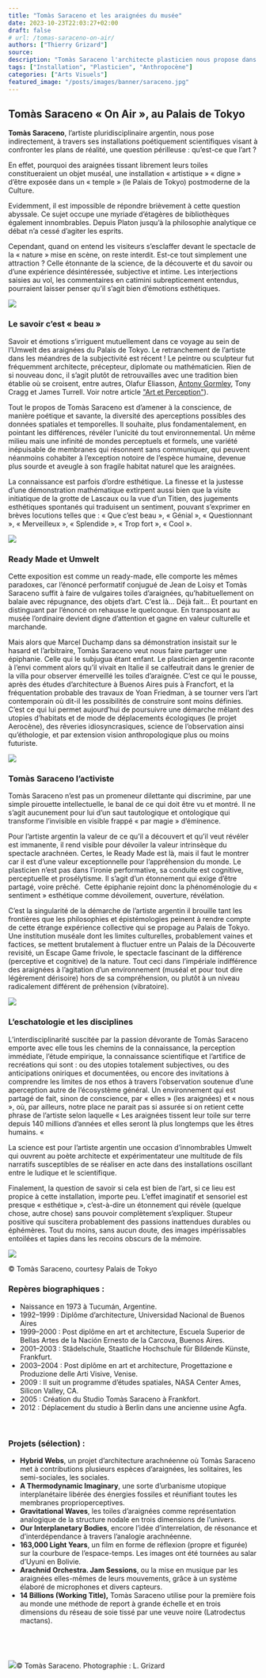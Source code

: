 ```yaml
---
title: "Tomàs Saraceno et les araignées du musée"
date: 2023-10-23T22:03:27+02:00
draft: false
# url: /tomas-saraceno-on-air/
authors: ["Thierry Grizard"]
source: 
description: "Tomàs Saraceno l'architecte plasticien nous propose dans ses projets des utopies visibles et palpables la plupart lui sont inspirées par les araignées."
tags: ["Installation", "Plasticien", "Anthropocène"]
categories: ["Arts Visuels"]
featured_image: "/posts/images/banner/saraceno.jpg"
---
```

## Tomàs Saraceno « On Air », au Palais de Tokyo

**Tomàs Saraceno**, l’artiste pluridisciplinaire argentin, nous pose indirectement, à travers ses installations poétiquement scientifiques visant à confronter les plans de réalité, une question périlleuse : qu’est-ce que l’art ?

En effet, pourquoi des araignées tissant librement leurs toiles constitueraient un objet muséal, une installation « artistique » « digne » d’être exposée dans un « temple » (le Palais de Tokyo) postmoderne de la Culture.

Evidemment, il est impossible de répondre brièvement à cette question abyssale. Ce sujet occupe une myriade d’étagères de bibliothèques également innombrables. Depuis Platon jusqu’à la philosophie analytique ce débat n’a cessé d’agiter les esprits.

Cependant, quand on entend les visiteurs s’esclaffer devant le spectacle de la « nature » mise en scène, on reste interdit. Est-ce tout simplement une attraction ? Celle étonnante de la science, de la découverte et du savoir ou d’une expérience désintéressée, subjective et intime. Les interjections saisies au vol, les commentaires en catimini subrepticement entendus, pourraient laisser penser qu’il s’agit bien d’émotions esthétiques.

![](/posts/images/saraceno/tomas-saraceno_spider_on-air_palais-de-tokyo-51.jpg)

### Le savoir c’est « beau »

Savoir et émotions s’irriguent mutuellement dans ce voyage au sein de l’Umwelt des araignées du Palais de Tokyo. Le retranchement de l’artiste dans les méandres de la subjectivité est récent ! Le peintre ou sculpteur fut fréquemment architecte, précepteur, diplomate ou mathématicien. Rien de si nouveau donc, il s’agit plutôt de retrouvailles avec une tradition bien établie où se croisent, entre autres, Olafur Eliasson, [Antony Gormley](/tags/antony-gormley/), Tony Cragg et James Turrell. Voir notre article ["Art et Perception"](/art-et-perception-art-contemporain/)).

Tout le propos de Tomàs Saraceno est d’amener à la conscience, de manière poétique et savante, la diversité des aperceptions possibles des données spatiales et temporelles. Il souhaite, plus fondamentalement, en pointant les différences, révéler l’unicité du tout environnemental. Un même milieu mais une infinité de mondes perceptuels et formels, une variété inépuisable de membranes qui résonnent sans communiquer, qui peuvent néanmoins cohabiter à l’exception notoire de l’espèce humaine, devenue plus sourde et aveugle à son fragile habitat naturel que les araignées.

La connaissance est parfois d’ordre esthétique. La finesse et la justesse d’une démonstration mathématique extirpent aussi bien que la visite initiatique de la grotte de Lascaux ou la vue d’un Titien, des jugements esthétiques spontanés qui traduisent un sentiment, pouvant s’exprimer en brèves locutions telles que : « Que c’est beau », « Génial », « Questionnant », « Merveilleux », « Splendide », « Trop fort », « Cool ».

![](/posts/images/saraceno/tomas-saraceno_spider_on-air_palais-de-tokyo-16.jpg)

### Ready Made et Umwelt

Cette exposition est comme un ready-made, elle comporte les mêmes paradoxes, car l’énoncé performatif conjugué de Jean de Loisy et Tomàs Saraceno suffit à faire de vulgaires toiles d’araignées, qu’habituellement on balaie avec répugnance, des objets d’art. C’est là… Déjà fait… Et pourtant en distinguant par l’énoncé on rehausse le quelconque. En transposant au musée l’ordinaire devient digne d’attention et gagne en valeur culturelle et marchande.

Mais alors que Marcel Duchamp dans sa démonstration insistait sur le hasard et l’arbitraire, Tomàs Saraceno veut nous faire partager une épiphanie. Celle qui le subjugua étant enfant. Le plasticien argentin raconte à l’envi comment alors qu’il vivait en Italie il se calfeutrait dans le grenier de la villa pour observer émerveillé les toiles d’araignée. C’est ce qui le pousse, après des études d’architecture à Buenos Aires puis à Francfort, et la fréquentation probable des travaux de Yoan Friedman, à se tourner vers l’art contemporain où dit-il les possibilités de construire sont moins définies. C’est ce qui lui permet aujourd’hui de poursuivre une démarche mêlant des utopies d’habitats et de mode de déplacements écologiques (le projet Aerocène), des rêveries idiosyncrasiques, science de l’observation ainsi qu’éthologie, et par extension vision anthropologique plus ou moins futuriste.

![](/posts/images/saraceno/tomas-saraceno_spider_on-air_palais-de-tokyo-13.jpg)

### Tomàs Saraceno l’activiste

Tomàs Saraceno n’est pas un promeneur dilettante qui discrimine, par une simple pirouette intellectuelle, le banal de ce qui doit être vu et montré. Il ne s’agit aucunement pour lui d’un saut tautologique et ontologique qui transforme l’invisible en visible frappé « par magie » d’éminence.

Pour l’artiste argentin la valeur de ce qu’il a découvert et qu’il veut révéler est immanente, il rend visible pour dévoiler la valeur intrinsèque du spectacle arachnéen. Certes, le Ready Made est là, mais il faut le montrer car il est d’une valeur exceptionnelle pour l’appréhension du monde. Le plasticien n’est pas dans l’ironie performative, sa conduite est cognitive, perceptuelle et prosélytisme. Il s’agit d’un étonnement qui exige d’être partagé, voire prêché.  Cette épiphanie rejoint donc la phénoménologie du « sentiment » esthétique comme dévoilement, ouverture, révélation.

C’est la singularité de la démarche de l’artiste argentin il brouille tant les frontières que les philosophies et épistémologies peinent à rendre compte de cette étrange expérience collective qui se propage au Palais de Tokyo. Une institution muséale dont les limites culturelles, probablement vaines et factices, se mettent brutalement à fluctuer entre un Palais de la Découverte revisité, un Escape Game frivole, le spectacle fascinant de la différence (perceptive et cognitive) de la nature. Tout ceci dans l’impériale indifférence des araignées à l’agitation d’un environnement (muséal et pour tout dire légèrement dérisoire) hors de sa compréhension, ou plutôt à un niveau radicalement différent de préhension (vibratoire).

![](/posts/images/saraceno/tomas-saraceno_spider_on-air_palais-de-tokyo-10.jpg)

### L’eschatologie et les disciplines

L’interdisciplinarité suscitée par la passion dévorante de Tomàs Saraceno emporte avec elle tous les chemins de la connaissance, la perception immédiate, l’étude empirique, la connaissance scientifique et l’artifice de recréations qui sont : ou des utopies totalement subjectives, ou des anticipations oniriques et documentées, ou encore des invitations à comprendre les limites de nos ethos à travers l’observation soutenue d’une aperception autre de l’écosystème général. Un environnement qui est partagé de fait, sinon de conscience, par « elles » (les araignées) et « nous », où, par ailleurs, notre place ne parait pas si assurée si on retient cette phrase de l’artiste selon laquelle « Les araignées tissent leur toile sur terre depuis 140 millions d’années et elles seront là plus longtemps que les êtres humains. «

La science est pour l’artiste argentin une occasion d’innombrables Umwelt qui ouvrent au poète architecte et expérimentateur une multitude de fils narratifs susceptibles de se réaliser en acte dans des installations oscillant entre le ludique et le scientifique.

Finalement, la question de savoir si cela est bien de l’art, si ce lieu est propice à cette installation, importe peu. L’effet imaginatif et sensoriel est presque « esthétique », c’est-à-dire un étonnement qui révèle (quelque chose, autre chose) sans pouvoir complètement s’expliquer. Stupeur positive qui suscitera probablement des passions inattendues durables ou éphémères. Tout du moins, sans aucun doute, des images impérissables entoilées et tapies dans les recoins obscurs de la mémoire.

![](/posts/images/saraceno/tomas-saraceno_spider_on-air_palais-de-tokyo-4.jpg)

© Tomàs Saraceno, courtesy Palais de Tokyo

### Repères biographiques :

* Naissance en 1973 à Tucumán, Argentine.
* 1992–1999 : Diplôme d’architecture, Universidad Nacional de Buenos Aires
* 1999–2000 : Post diplôme en art et architecture, Escuela Superior de Bellas Artes de la Nación Ernesto de la Carcova, Buenos Aires.
* 2001–2003 : Städelschule, Staatliche Hochschule für Bildende Künste, Frankfurt.
* 2003–2004 : Post diplôme en art et architecture, Progettazione e Produzione delle Arti Visive, Venise.
* 2009 : Il suit un programme d’études spatiales, NASA Center Ames, Silicon Valley, CA.
* 2005 : Création du Studio Tomàs Saraceno à Frankfort.
* 2012 : Déplacement du studio à Berlin dans une ancienne usine Agfa.

⠀
### Projets (sélection) :

* **Hybrid Webs**, un projet d’architecture arachnéenne où Tomàs Saraceno met à contributions plusieurs espèces d’araignées, les solitaires, les semi-sociales, les sociales.
* **A Thermodynamic Imaginary**, une sorte d’urbanisme utopique interplanétaire libérée des énergies fossiles et réunifiant toutes les membranes proprioperceptives.
* **Gravitational Waves**, les toiles d’araignées comme représentation analogique de la structure nodale en trois dimensions de l’univers.
* **Our Interplanetary Bodies**, encore l’idée d’interrelation, de résonance et d’interdépendance à travers l’analogie arachnéenne.
* **163,000 Light Years**, un film en forme de réflexion (propre et figurée) sur la courbure de l’espace-temps. Les images ont été tournées au salar d’Uyuni en Bolivie.
* **Arachnid Orchestra. Jam Sessions**, ou la mise en musique par les araignées elles-mêmes de leurs mouvements, grâce à un système élaboré de microphones et divers capteurs.
* **14 Billions (Working Title),** Tomàs Saraceno utilise pour la première fois au monde une méthode de report à grande échelle et en trois dimensions du réseau de soie tissé par une veuve noire (Latrodectus mactans).

⠀
---

![](/posts/images/saraceno/tomas-saraceno_spider_on-air_palais-de-tokyo-22.jpg)© Tomàs Saraceno. Photographie : L. Grizard